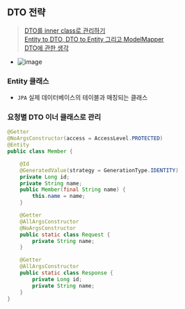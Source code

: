## DTO 전략 
> [DTO를 inner class로 관리하기](https://unluckyjung.github.io/dev/2022/02/20/Dto-InnerClass/) <BR>
> [Entity to DTO, DTO to Entity 그리고 ModelMapper](https://dbbymoon.tistory.com/4) <BR>
> [DTO에 관한 생각](https://velog.io/@aidenshin/DTO%EC%97%90-%EA%B4%80%ED%95%9C-%EA%B3%A0%EC%B0%B0)  
- ![image](https://user-images.githubusercontent.com/61215550/226225459-6ca185cc-a42b-47a5-a0f9-61dc16a76add.png)
  
### Entity 클래스
- `JPA` 실제 데이터베이스의 테이블과 매칭되는 클래스  

### 요청별 DTO 이너 클래스로 관리
```JAVA
@Getter
@NoArgsConstructor(access = AccessLevel.PROTECTED)
@Entity
public class Member {

    @Id
    @GeneratedValue(strategy = GenerationType.IDENTITY)
    private Long id;
    private String name;
    public Member(final String name) {
        this.name = name;
    }

    @Getter
    @AllArgsConstructor
    @NoArgsConstructor
    public static class Request {
        private String name;
    }

    @Getter
    @AllArgsConstructor
    public static class Response {
        private Long id;
        private String name;
    }
}  
```
  
